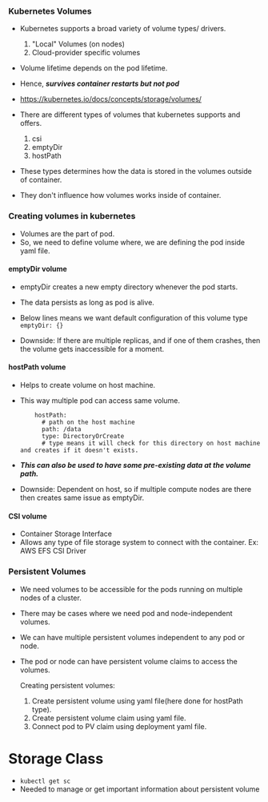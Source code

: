 ### Kubernetes Volumes

- Kubernetes supports a broad variety of volume types/ drivers.

    1. "Local" Volumes (on nodes)
    2. Cloud-provider specific volumes

- Volume lifetime depends on the pod lifetime.
- Hence, ***survives container restarts but not pod***

- https://kubernetes.io/docs/concepts/storage/volumes/

- There are different types of volumes that kubernetes supports and offers.

    1. csi
    2. emptyDir
    3. hostPath
- These types determines how the data is stored in the volumes outside of container.
- They don't influence how volumes works inside of container.

### Creating volumes in kubernetes

- Volumes are the part of pod.
- So, we need to define volume where, we are defining the pod inside yaml file.

#### emptyDir volume

- emptyDir creates a new empty directory whenever the pod starts.
- The data persists as long as pod is alive.
- Below lines means we want default configuration of this volume type
    `emptyDir: {}`

- Downside: If there are multiple replicas, and if one of them crashes, then the volume gets inaccessible for a moment.

#### hostPath volume

- Helps to create volume on host machine.
- This way multiple pod can access same volume.
    ```
        hostPath:
          # path on the host machine
          path: /data
          type: DirectoryOrCreate
          # type means it will check for this directory on host machine and creates if it doesn't exists.
    ```

- ***This can also be used to have some pre-existing data at the volume path.***

- Downside: Dependent on host, so if multiple compute nodes are there then creates same issue as emptyDir.

#### CSI volume

- Container Storage Interface
- Allows any type of file storage system to connect with the container.
    Ex: AWS EFS CSI Driver


### Persistent Volumes

- We need volumes to be accessible for the pods running on multiple nodes of a cluster.
- There may be cases where we need pod and node-independent volumes.

- We can have multiple persistent volumes independent to any pod or node.
- The pod or node can have persistent volume claims to access the volumes.

    Creating persistent volumes:

    1. Create persistent volume using yaml file(here done for hostPath type).
    2. Create persistent volume claim using yaml file.
    3. Connect pod to PV claim using deployment yaml file. 


# Storage Class

- `kubectl get sc`
- Needed to manage or get important information about persistent volume